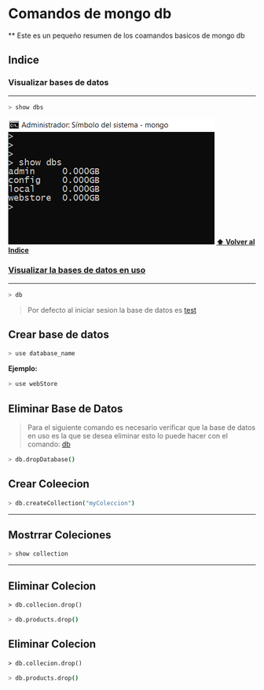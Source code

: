 # Comandos de mongo db
**
Este es un pequeño resumen de los coamandos basicos de mongo db

## Indice





### Visualizar bases de datos
***
```bash
> show dbs
```
![comando show dbs en windows](img/show_dbs.png)
**[⬆ Volver al Indice](#indice)**


### [Visualizar  la bases de datos en uso](#db) 
***

```bash
> db
```
> Por defecto al iniciar sesion la base de datos es [test]()

## Crear base de datos

```bash
> use database_name
```
**Ejemplo:**
```bash
> use webStore
```


## Eliminar Base de Datos
> Para el siguiente comando es necesario
> verificar que la base de datos en uso es la que se desea eliminar esto lo puede hacer con el comando: [db](#db)
<a name="db"><a>
 

```bash
> db.dropDatabase()
```


## Crear Coleecion
 

```bash
> db.createCollection("myColeccion")
```
***

## Mostrrar Coleciones
 

```bash
> show collection
```
***

## Eliminar Colecion
 
```mongodb
> db.collecion.drop()
```
```bash
> db.products.drop()
```
## Eliminar Colecion
 
```mongodb
> db.collecion.drop()
```
```bash
> db.products.drop()
```







